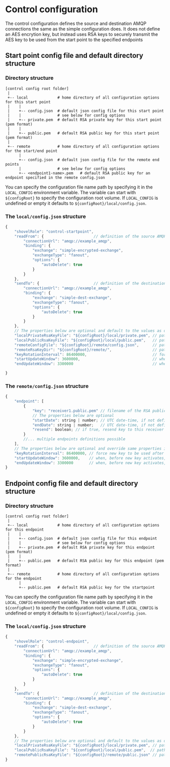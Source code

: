 # Control configuration

The control configuration defines the source and destination AMQP connections the same as the simple configuration does.
It does not define an AES encrytion key, but instead uses RSA keys to securely transmit the AES key
to be used from the start point to the specified endpoints

## Start point config file and default directory structure

### Directory structure
```
[control config root folder]
 |
 +-- local             # home directory of all configuration options for this start point
 |    |
 |    +-- config.json  # default json config file for this start point
 |    |                # see below for config options
 |    +-- private.pem  # default RSA private key for this start point (pem format)
 |    |
 |    +-- public.pem   # default RSA public key for this start point (pem format)
 |
 +-- remote            # home directory of all configuration options for the start/end point
      |
      +-- config.json  # default json config file for the remote end points
      |                # see below for config options
      +-- <endpoint1-name>.pem   # default RSA public key for an endpoint specified in the remote config.json
```

You can specify the configuration file name path by specifying it in the `LOCAL_CONFIG` environment variable. 
The variable can start with `${configRoot}` to specify the configuration root volume.
If `LOCAL_CONFIG` is undefined or empty it defaults to `${configRoot}/local/config.json`.

### The `local/config.json` structure
```javascript
{
    "shovelRole": "control-startpoint",
    "readFrom": {                      // definition of the source AMQP connection, see AMQP connection definition section for details
        "connectionUrl": "amqp://example_amqp",
        "binding": {
            "exchange": "simple-encrypted-exchange",
            "exchangeType": "fanout",
            "options": {
                "autoDelete": true
            }
        }
    },
    "sendTo": {                        // definition of the destination AMQP connection, see AMQP connection definition section for details
        "connectionUrl": "amqp://example_amqp",
        "binding": {
            "exchange": "simple-dest-exchange",
            "exchangeType": "fanout",
            "options": {
                "autoDelete": true
            }
        }
    },
    // The properties below are optional and default to the values as defined here
    "localPrivateRsaKeyFile": "${configRoot}/local/private.pem", // path to PEM file with private RSA key of this shovel
    "localPublicRsaKeyFile": "${configRoot}/local/public.pem",   // path to PEM file with public RSA key of this shovel
    "remoteConfigFile": "${configRoot}/remote/config.json",      // path to configuration file for the endpoints
    "remoteRsaKeyDir": "${configRoot}/remote/",                  // path to directory containing the endpoint RSA public keys
    "keyRotationInterval": 86400000,                             // force new key to be used after .. ms, default every 24 hours, 0 is never
    "startUpdateWindow": 3600000,                                // when, before new key activates, to start sending new keys to receivers in ms, default 1 hour
    "endUpdateWindow": 3300000                                   // when, before new key activates, all new keys should be sent, default 55 minutes  

}
```

### The `remote/config.json` structure
```javascript
{
    "endpoint": [
        {
            "key": "receiver1.public.pem" // filename of the RSA public key of the receiver
            // The properties below are optional            
            "startDate": string | number; // UTC date-time, if not defined always start
            "endDate": string | number;   // UTC date-time, if not defined never end
            "resend": boolean; // if true, resend key to this receiver after updating config file
        }
        //... multiple endpoints definitions possible
    ],
    // The properties below are optional and override same properties in local/config.json if defined
    "keyRotationInterval": 86400000, // force new key to be used after .. ms, default every 24 hours, 0 is never
    "startUpdateWindow": 3600000,    // when, before new key activates, to start sending new keys to receivers in ms, default 1 hour
    "endUpdateWindow": 3300000       // when, before new key activates, all new keys should be sent, default 55 minutes  
}
```

## Endpoint config file and default directory structure

### Directory structure
```
[control config root folder]
 |
 +-- local             # home directory of all configuration options for this endpoint
 |    |
 |    +-- config.json  # default json config file for this endpoint
 |    |                # see below for config options
 |    +-- private.pem  # default RSA private key for this endpoint (pem format)
 |    |
 |    +-- public.pem   # default RSA public key for this endpoint (pem format)
 |
 +-- remote            # home directory of all configuration options for the endpoint
      |
      +-- public.pem   # default RSA public key for the startpoint
```

You can specify the configuration file name path by specifying it in the `LOCAL_CONFIG` environment variable. 
The variable can start with `${configRoot}` to specify the configuration root volume.
If `LOCAL_CONFIG` is undefined or empty it defaults to `${configRoot}/local/config.json`.

### The `local/config.json` structure
```javascript
{
    "shovelRole": "control-endpoint",
    "readFrom": {                      // definition of the source AMQP connection, see AMQP connection definition section for details
        "connectionUrl": "amqp://example_amqp",
        "binding": {
            "exchange": "simple-encrypted-exchange",
            "exchangeType": "fanout",
            "options": {
                "autoDelete": true
            }
        }
    },
    "sendTo": {                        // definition of the destination AMQP connection, see AMQP connection definition section for details
        "connectionUrl": "amqp://example_amqp",
        "binding": {
            "exchange": "simple-dest-exchange",
            "exchangeType": "fanout",
            "options": {
                "autoDelete": true
            }
        }
    },
    // The properties below are optional and default to the values as defined here
    "localPrivateRsaKeyFile": "${configRoot}/local/private.pem", // path to PEM file with private RSA key of this endpoint
    "localPublicRsaKeyFile": "${configRoot}/local/public.pem",  // path to PEM file with public RSA key of this endpoint
    "remotePublicRsaKeyFile": "${configRoot}/remote/public.json" // path to PEM file with public RSA key of the startpoint
}
```